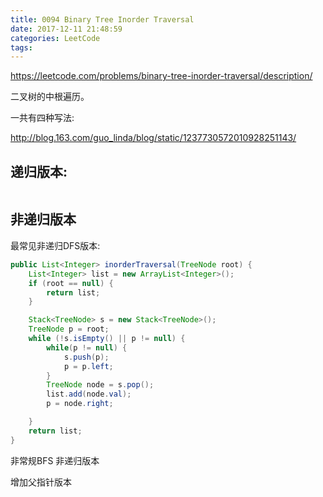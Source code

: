 ```yaml
---
title: 0094 Binary Tree Inorder Traversal
date: 2017-12-11 21:48:59
categories: LeetCode
tags:
---
```


https://leetcode.com/problems/binary-tree-inorder-traversal/description/

二叉树的中根遍历。

一共有四种写法:

http://blog.163.com/guo_linda/blog/static/1237730572010928251143/

## 递归版本:
```cpp
```

## 非递归版本

最常见非递归DFS版本:
```java
public List<Integer> inorderTraversal(TreeNode root) {
    List<Integer> list = new ArrayList<Integer>();
    if (root == null) {
        return list;
    }

    Stack<TreeNode> s = new Stack<TreeNode>();
    TreeNode p = root;
    while (!s.isEmpty() || p != null) {
        while(p != null) {
            s.push(p);
            p = p.left;
        }
        TreeNode node = s.pop();
        list.add(node.val);
        p = node.right;

    }
    return list;
}
```

非常规BFS 非递归版本

增加父指针版本







